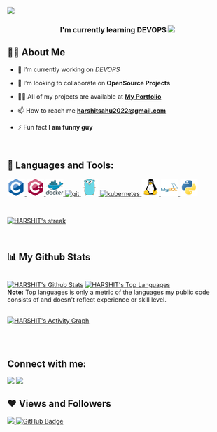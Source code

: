 
<p align="center">

  <a href="https://github.com/fairyland0926"><img src="https://readme-typing-svg.herokuapp.com/?lines=Hi,%20I'm%20Harshit%20Sahu%20👋;&font=Pacifico&center=true&width=650&height=120&color=58a6ff&vCenter=true&size=45%22"></a>

</p>
<h3 align="center">I'm currently learning DEVOPS <img src="https://cdn.pixabay.com/photo/2018/04/18/18/56/cloud-3331240_1280.png" width="30px"> </h3>



## 🙋‍♂️ About Me
<!-- <h2 align="left"> <img src="https://media.giphy.com/media/26DoiqmYcxgFICb3G/giphy.gif" width="30px"> About Me</h2> -->

- 🔭 I’m currently working on *DEVOPS*

- 👯 I’m looking to collaborate on **OpenSource Projects**

- 👨‍💻 All of my projects are available at **[My Portfolio](https://github.com/harshitsahu002?tab=repositories)**

- 📫 How to reach me **harshitsahu2022@gmail.com**

- ⚡ Fun fact **I am funny guy**

<br/>

## 🚀 Languages and Tools:


<p align="left"> <a href="https://www.cprogramming.com/" target="_blank" rel="noreferrer"> <img src="https://raw.githubusercontent.com/devicons/devicon/master/icons/c/c-original.svg" alt="c" width="40" height="40"/> </a> <a href="https://www.w3schools.com/cpp/" target="_blank" rel="noreferrer"> <img src="https://raw.githubusercontent.com/devicons/devicon/master/icons/cplusplus/cplusplus-original.svg" alt="cplusplus" width="40" height="40"/> </a> <a href="https://www.docker.com/" target="_blank" rel="noreferrer"> <img src="https://raw.githubusercontent.com/devicons/devicon/master/icons/docker/docker-original-wordmark.svg" alt="docker" width="40" height="40"/> </a> <a href="https://git-scm.com/" target="_blank" rel="noreferrer"> <img src="https://www.vectorlogo.zone/logos/git-scm/git-scm-icon.svg" alt="git" width="40" height="40"/> </a> <a href="https://golang.org" target="_blank" rel="noreferrer"> <img src="https://raw.githubusercontent.com/devicons/devicon/master/icons/go/go-original.svg" alt="go" width="40" height="40"/> </a> <a href="https://kubernetes.io" target="_blank" rel="noreferrer"> <img src="https://www.vectorlogo.zone/logos/kubernetes/kubernetes-icon.svg" alt="kubernetes" width="40" height="40"/> </a> <a href="https://www.linux.org/" target="_blank" rel="noreferrer"> <img src="https://raw.githubusercontent.com/devicons/devicon/master/icons/linux/linux-original.svg" alt="linux" width="40" height="40"/> </a> <a href="https://www.mysql.com/" target="_blank" rel="noreferrer"> <img src="https://raw.githubusercontent.com/devicons/devicon/master/icons/mysql/mysql-original-wordmark.svg" alt="mysql" width="40" height="40"/> </a> <a href="https://www.python.org" target="_blank" rel="noreferrer"> <img src="https://raw.githubusercontent.com/devicons/devicon/master/icons/python/python-original.svg" alt="python" width="40" height="40"/> </a> </p>


<!-- [![React Badge](https://img.shields.io/badge/-React-61DBFB?style=for-the-badge&labelColor=black&logo=react&logoColor=61DBFB)](#)  [![Javascript Badge](https://img.shields.io/badge/-Javascript-F0DB4F?style=for-the-badge&labelColor=black&logo=javascript&logoColor=F0DB4F)](#) [![Typescript Badge](https://img.shields.io/badge/-Typescript-007acc?style=for-the-badge&labelColor=black&logo=typescript&logoColor=007acc)](#) [![Nodejs Badge](https://img.shields.io/badge/-Nodejs-3C873A?style=for-the-badge&labelColor=black&logo=node.js&logoColor=3C873A)](#) [![GraphQL Badge](https://img.shields.io/badge/-GraphQl-e535ab?style=for-the-badge&labelColor=black&logo=node.js&logoColor=e535ab)](#) -->
<br/>

<p align="left">
    <a href="https://github.com/harshitsahu002/github-readme-streak-stats">
        <img title="🔥 Get streak stats for your profile at git.io/streak-stats" alt="HARSHIT's streak" src="https://github-readme-streak-stats.herokuapp.com/?user=harshitsahu002&theme=black-ice&hide_border=true&stroke=0000&background=060A0CD0"/>
    </a>
</p>

<br/>

## 📊 My Github Stats

  <br/>
    <a href="https://github.com/harshitsahu002/github-readme-stats"><img alt="HARSHIT's Github Stats" src="https://github-readme-stats.vercel.app/api?username=harshitsahu002&show_icons=true&count_private=true&theme=react&hide_border=true&bg_color=0D1117" /></a>
  <a href="https://github.com/harshitsahu002/github-readme-stats"><img alt="HARSHIT's Top Languages" src="https://github-readme-stats.vercel.app/api/top-langs/?username=harshitsahu002&langs_count=8&count_private=true&layout=compact&theme=react&hide_border=true&bg_color=0D1117" /></a>
  <br/>
  <b>Note:</b> Top languages is only a metric of the languages my public code consists of and doesn't reflect experience or skill level.


<br/>
<br/>

<a href="https://github.com/harshitsahu002/github-readme-activity-graph"><img alt="HARSHIT's Activity Graph" src="https://activity-graph.herokuapp.com/graph?username=harshitsahu002&bg_color=0D1117&color=5BCDEC&line=5BCDEC&point=FFFFFF&hide_border=true" /></a>

<br/>
<br/>

## Connect with me:
<p align="left">

<a href = "https://www.linkedin.com/in/harshit-sahu-b9a82723a/"><img src="https://img.icons8.com/fluent/48/000000/linkedin.png"/></a>
<a href = "https://www.instagram.com/harshitsahu002/"><img src="https://img.icons8.com/fluent/48/000000/instagram-new.png"/></a>



</p>

## ❤ Views and Followers
<a href="https://github.com/Meghna-DAS/github-profile-views-counter">
    <img src="https://komarev.com/ghpvc/?username=harshitsahu002">
</a>
<a href="https://github.com/harshitsahu002?tab=followers"><img src="https://img.shields.io/github/followers/harshitsahu002?label=Followers&style=social" alt="GitHub Badge"></a>
